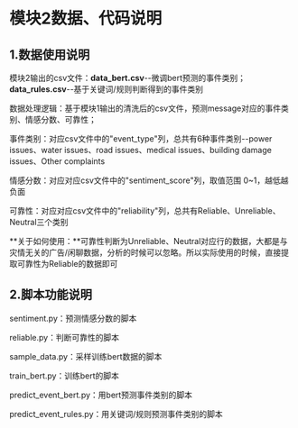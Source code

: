 # 模块2数据、代码说明

## 1.数据使用说明

模块2输出的csv文件：**data_bert.csv**--微调bert预测的事件类别；**data_rules.csv**--基于关键词/规则判断得到的事件类别

数据处理逻辑：基于模块1输出的清洗后的csv文件，预测message对应的事件类别、情感分数、可靠性；

事件类别：对应csv文件中的"event_type"列，总共有6种事件类别--power issues、water issues、road issues、medical issues、building damage issues、Other complaints

情感分数：对应对应csv文件中的"sentiment_score"列，取值范围 0~1，越低越负面

可靠性：对应对应csv文件中的"reliability"列，总共有Reliable、Unreliable、Neutral三个类别

**关于如何使用：**可靠性判断为Unreliable、Neutral对应行的数据，大都是与灾情无关的广告/闲聊数据，分析的时候可以忽略。所以实际使用的时候，直接提取可靠性为Reliable的数据即可

## 2.脚本功能说明

sentiment.py：预测情感分数的脚本

reliable.py：判断可靠性的脚本

sample_data.py：采样训练bert数据的脚本

train_bert.py：训练bert的脚本

predict_event_bert.py：用bert预测事件类别的脚本

predict_event_rules.py：用关键词/规则预测事件类别的脚本


